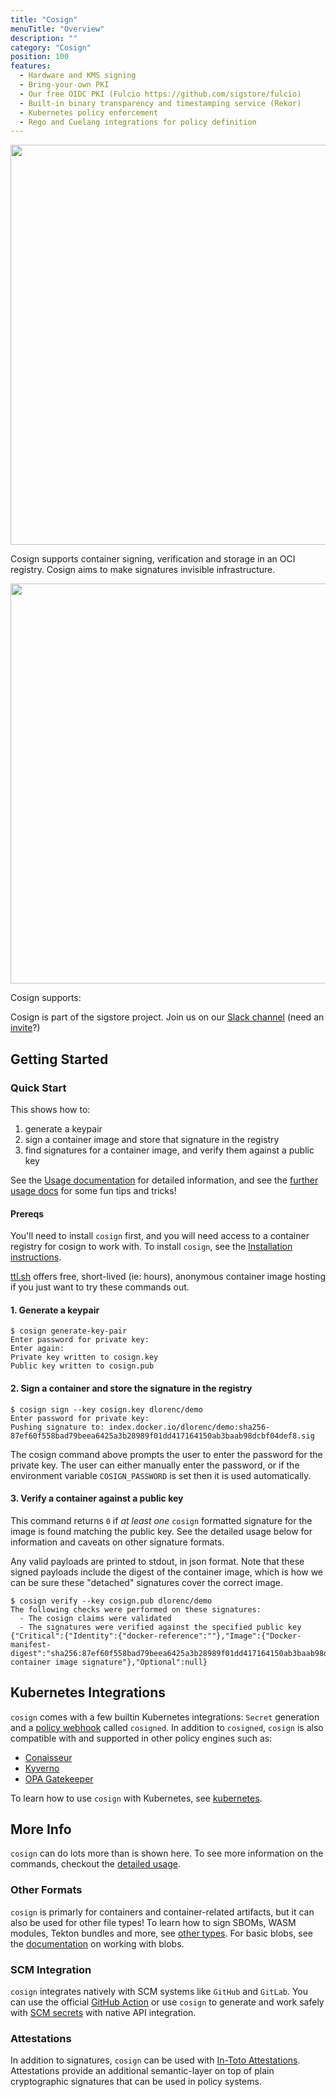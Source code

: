 ```yaml
---
title: "Cosign"
menuTitle: "Overview"
description: ""
category: "Cosign"
position: 100
features:
  - Hardware and KMS signing
  - Bring-your-own PKI
  - Our free OIDC PKI (Fulcio https://github.com/sigstore/fulcio)
  - Built-in binary transparency and timestamping service (Rekor)
  - Kubernetes policy enforcement
  - Rego and Cuelang integrations for policy definition
---
```


<img src="/cosign_overview_v1.jpg" class="light-img" width="1280" height="640" alt=""/>

Cosign supports container signing, verification and storage in an OCI registry.
Cosign aims to make signatures invisible infrastructure.

<img src="/cosign.gif" class="light-img" width="1280" height="640" alt=""/>

Cosign supports:

<list :items="features" type="info"></list>

Cosign is part of the sigstore project. Join us on our [Slack channel](https://sigstore.slack.com/) (need an [invite](https://links.sigstore.dev/slack-invite)?)

[//]: # (In case the invite link is expired, ping Dan on Slack or via Twitter: @lorenc_dan)

## Getting Started

### Quick Start

This shows how to:

1. generate a keypair
1. sign a container image and store that signature in the registry
1. find signatures for a container image, and verify them against a public key

See the [Usage documentation](usage) for detailed information, and see the [further usage docs](further_usage) for some fun tips and tricks!

#### Prereqs

You'll need to install `cosign` first, and you will need access to a container registry for cosign to work with.
To install `cosign`, see the [Installation instructions](installation).

[ttl.sh](https://ttl.sh) offers free, short-lived (ie: hours), anonymous container image
hosting if you just want to try these commands out.

#### 1. Generate a keypair

```shell
$ cosign generate-key-pair
Enter password for private key:
Enter again:
Private key written to cosign.key
Public key written to cosign.pub
```

#### 2. Sign a container and store the signature in the registry

```shell
$ cosign sign --key cosign.key dlorenc/demo
Enter password for private key:
Pushing signature to: index.docker.io/dlorenc/demo:sha256-87ef60f558bad79beea6425a3b28989f01dd417164150ab3baab98dcbf04def8.sig
```

The cosign command above prompts the user to enter the password for the private key.
The user can either manually enter the password, or if the environment variable `COSIGN_PASSWORD` is set then it is used automatically.

#### 3. Verify a container against a public key

This command returns `0` if *at least one* `cosign` formatted signature for the image is found
matching the public key.
See the detailed usage below for information and caveats on other signature formats.

Any valid payloads are printed to stdout, in json format.
Note that these signed payloads include the digest of the container image, which is how we can be
sure these "detached" signatures cover the correct image.

```shell
$ cosign verify --key cosign.pub dlorenc/demo
The following checks were performed on these signatures:
  - The cosign claims were validated
  - The signatures were verified against the specified public key
{"Critical":{"Identity":{"docker-reference":""},"Image":{"Docker-manifest-digest":"sha256:87ef60f558bad79beea6425a3b28989f01dd417164150ab3baab98dcbf04def8"},"Type":"cosign container image signature"},"Optional":null}
```

## Kubernetes Integrations

`cosign` comes with a few builtin Kubernetes integrations: `Secret` generation and a [policy webhook](installation#cosigned) called `cosigned`.
In addition to `cosigned`, `cosign` is also compatible with and supported in other policy engines such as:

* [Conaisseur](https://github.com/sse-secure-systems/connaisseur#what-is-connaisseur)
* [Kyverno](https://kyverno.io/docs/writing-policies/verify-images/)
* [OPA Gatekeeper](https://github.com/sigstore/cosign-gatekeeper-provider)

To learn how to use `cosign` with Kubernetes, see [kubernetes](kubernetes).

## More Info

`cosign` can do lots more than is shown here.
To see more information on the commands, checkout the [detailed usage](usage).

### Other Formats

`cosign` is primarly for containers and container-related artifacts, but it can also be used for other file types!
To learn how to sign SBOMs, WASM modules, Tekton bundles and more, see [other types](other_types).
For basic blobs, see the [documentation](working-with-blobs) on working with blobs.

### SCM Integration

`cosign` integrates natively with SCM systems like `GitHub` and `GitLab`.
You can use the official [GitHub Action](https://github.com/marketplace/actions/cosign-installer)
or use `cosign` to generate and work safely with [SCM secrets](git_support) with native API integration.

### Attestations

In addition to signatures, `cosign` can be used with [In-Toto Attestations](https://github.com/in-toto/attestation).
Attestations provide an additional semantic-layer on top of plain cryptographic signatures that can be used in policy systems.
